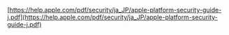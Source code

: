 [https://help.apple.com/pdf/security/ja_JP/apple-platform-security-guide-j.pdf](https://help.apple.com/pdf/security/ja_JP/apple-platform-security-guide-j.pdf)
